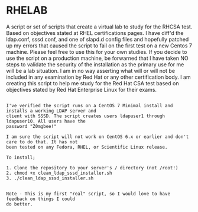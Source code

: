 # RHELAB
A script or set of scripts that create a virtual lab to study for the RHCSA test. Based on objectives stated at RHEL certifications pages.
I have diff'd the ldap.conf, sssd.conf, and one of slapd.d config files and hopefully patched up my errors that caused the script to fail on the first test on a new Centos 7 machine.
Please feel free to use this for your own studies. If you decide to use the script on a production machine, be forwarned that I have taken NO steps to validate the security of the installation as the primary use for me will be a lab situation. 
I am in no way asserting what will or will not be included in any examination by Red Hat or any other certification body. I am creating this script to help me study for the Red Hat CSA test based on objectives stated by Red Hat Enterprise Linux for their exams.

~~~~~~~~~~~~~~~~~~~~~~~~~~~~~~~~~~~~~~~~~~~~~

I've verified the script runs on a CentOS 7 Minimal install and installs a working LDAP server and 
client with SSSD. The script creates users ldapuser1 through ldapuser10. All users have the 
password "Z0mgbee!"

I am sure the script will not work on CentOS 6.x or earlier and don't care to do that. It has not 
been tested on any Fedora, RHEL, or Scientific Linux release.

To install;

1. Clone the repository to your server's / directory (not /root!)
2. chmod +x clean_ldap_sssd_installer.sh
3. ./clean_ldap_sssd_installer.sh


Note - This is my first "real" script, so I would love to have feedback on things I could 
do better. 

